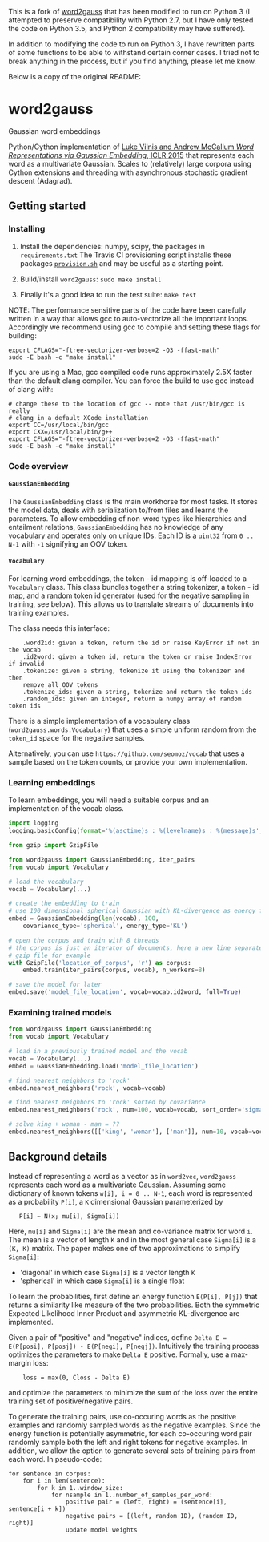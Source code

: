 This is a fork of [word2gauss](https://github.com/seomoz/word2gauss) that has been modified to run on Python 3 (I attempted to preserve compatibility with Python 2.7, but I have only tested the code on Python 3.5, and Python 2 compatibility may have suffered).

In addition to modifying the code to run on Python 3, I have rewritten parts of some functions to be able to withstand certain corner cases. I tried not to break anything in the process, but if you find anything, please let me know.

Below is a copy of the original README:

# word2gauss
Gaussian word embeddings

Python/Cython implementation of [Luke Vilnis and Andrew McCallum
<i>Word Representations via Gaussian Embedding</i>, ICLR 2015](http://arxiv.org/abs/1412.6623)
that represents each word as a multivariate Gaussian.
Scales to (relatively) large corpora using Cython extensions and threading
with asynchronous stochastic gradient descent (Adagrad).

## Getting started

### Installing
1.  Install the dependencies: numpy, scipy, the packages in `requirements.txt`
The Travis CI provisioning
script installs these packages [`provision.sh`](provision.sh) and may be useful
as a starting point.

2.  Build/install `word2gauss`: `sudo make install`

3.  Finally it's a good idea to run the test suite: `make test` 

NOTE: The performance sensitive parts of the code have been carefully
written in a way that allows gcc to auto-vectorize all the important loops.
Accordingly we recommend using gcc to compile and setting these
flags for building:
```
export CFLAGS="-ftree-vectorizer-verbose=2 -O3 -ffast-math"
sudo -E bash -c "make install"
```

If you are using a Mac, gcc compiled code runs approximately 2.5X faster than
the default clang compiler.  You can force the build to use gcc instead
of clang with:
```
# change these to the location of gcc -- note that /usr/bin/gcc is really
# clang in a default XCode installation
export CC=/usr/local/bin/gcc
export CXX=/usr/local/bin/g++
export CFLAGS="-ftree-vectorizer-verbose=2 -O3 -ffast-math"
sudo -E bash -c "make install"
```


### Code overview

#### `GaussianEmbedding`

The `GaussianEmbedding` class is the main workhorse for most tasks.  It
stores the model data, deals with serialization to/from files and
learns the parameters.  To allow embedding of non-word types like
hierarchies and entailment relations, `GaussianEmbedding` has
no knowledge of any vocabulary and operates only on
unique IDs.  Each ID is a `uint32` from `0 .. N-1` with `-1` signifying
an OOV token.

#### `Vocabulary`

For learning word embeddings, the token - id mapping is off-loaded to
a `Vocabulary` class.  This class bundles together a string tokenizer,
a token - id map, and a random token id generator (used for the negative
sampling in training, see below).  This allows us to
translate streams of documents into training examples.

The class needs this interface:
```
    .word2id: given a token, return the id or raise KeyError if not in the vocab
    .id2word: given a token id, return the token or raise IndexError if invalid
    .tokenize: given a string, tokenize it using the tokenizer and then
    remove all OOV tokens
    .tokenize_ids: given a string, tokenize and return the token ids
    .random_ids: given an integer, return a numpy array of random token ids
```
There is a simple implementation of a vocabulary class
 (`word2gauss.words.Vocabulary`) that uses a simple uniform random from
the `token_id` space for the negative samples.

Alternatively, you can use `https://github.com/seomoz/vocab` that uses
a sample based on the token counts, or provide your own implementation.

### Learning embeddings

To learn embeddings, you will need a suitable corpus and an implementation
of the vocab class.

```python
import logging
logging.basicConfig(format='%(asctime)s : %(levelname)s : %(message)s', level=logging.INFO)

from gzip import GzipFile

from word2gauss import GaussianEmbedding, iter_pairs
from vocab import Vocabulary

# load the vocabulary
vocab = Vocabulary(...)

# create the embedding to train
# use 100 dimensional spherical Gaussian with KL-divergence as energy function
embed = GaussianEmbedding(len(vocab), 100,
    covariance_type='spherical', energy_type='KL')

# open the corpus and train with 8 threads
# the corpus is just an iterator of documents, here a new line separated
# gzip file for example
with GzipFile('location_of_corpus', 'r') as corpus:
    embed.train(iter_pairs(corpus, vocab), n_workers=8)

# save the model for later
embed.save('model_file_location', vocab=vocab.id2word, full=True)
```

### Examining trained models
```python
from word2gauss import GaussianEmbedding
from vocab import Vocabulary

# load in a previously trained model and the vocab
vocab = Vocabulary(...)
embed = GaussianEmbedding.load('model_file_location')

# find nearest neighbors to 'rock'
embed.nearest_neighbors('rock', vocab=vocab)

# find nearest neighbors to 'rock' sorted by covariance
embed.nearest_neighbors('rock', num=100, vocab=vocab, sort_order='sigma')

# solve king + woman - man = ??
embed.nearest_neighbors([['king', 'woman'], ['man']], num=10, vocab=vocab)
```


## Background details
Instead of representing a word as a vector as in `word2vec`, `word2gauss`
represents each word as a multivariate Gaussian.  Assuming some dictionary
of known tokens `w[i], i = 0 .. N-1`, each word is represented as
a probability `P[i]`, a `K` dimensional Gaussian parameterized by
```
   P[i] ~ N(x; mu[i], Sigma[i])
```
Here, `mu[i]` and `Sigma[i]` are the mean and co-variance matrix
for word `i`.  The mean is a vector of length `K` and in the most general
case `Sigma[i]` is a `(K, K)` matrix.  The paper makes one of two
approximations to simplify `Sigma[i]`:

* 'diagonal' in which case `Sigma[i]` is a vector length `K`
* 'spherical' in which case `Sigma[i]` is a single float

To learn the probabilities, first define an energy function
`E(P[i], P[j])` that returns a similarity like measure of the two
probabilities.  Both the symmetric Expected Likelihood Inner Product
and asymmetric KL-divergence are implemented.

Given a pair of "positive" and "negative" indices,
define `Delta E = E(P[posi], P[posj]) - E(P[negi], P[negj])`.
Intuitively the training process optimizes the parameters
to make `Delta E` positive.  Formally, use a max-margin loss:
```
    loss = max(0, Closs - Delta E)
```
and optimize the parameters to minimize the sum of the loss over
the entire training set of positive/negative pairs.

To generate the training pairs, use co-occuring words as the positive
examples and randomly sampled words as the negative examples.
Since the energy function is potentially asymmetric, for each co-occuring
word pair randomly sample both the left and right tokens for negative
examples.  In addition, we allow the option to generate several
sets of training pairs from each word.
In pseudo-code:
```
for sentence in corpus:
    for i in len(sentence):
        for k in 1..window_size:
            for nsample in 1..number_of_samples_per_word:
                positive pair = (left, right) = (sentence[i], sentence[i + k])
                negative pairs = [(left, random ID), (random ID, right)]
                update model weights
```

